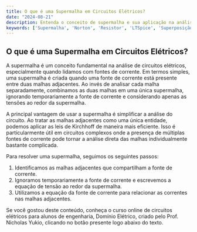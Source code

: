```yaml
---
title: O que é uma Supermalha em Circuitos Elétricos?
date: "2024-08-21"
description: Entenda o conceito de supermalha e sua aplicação na análise de circuitos elétricos.
keywords: ['Supermalha', 'Norton', 'Resistor', 'LTSpice', 'Superposição', 'Análise Básica de Circuitos']
---
```


## O que é uma Supermalha em Circuitos Elétricos?

A supermalha é um conceito fundamental na análise de circuitos elétricos, especialmente quando lidamos com fontes de corrente. Em termos simples, uma supermalha é criada quando uma fonte de corrente está presente entre duas malhas adjacentes. Ao invés de analisar cada malha separadamente, combinamos as duas malhas em uma única supermalha, ignorando temporariamente a fonte de corrente e considerando apenas as tensões ao redor da supermalha.

A principal vantagem de usar a supermalha é simplificar a análise do circuito. Ao tratar as malhas adjacentes como uma única entidade, podemos aplicar as leis de Kirchhoff de maneira mais eficiente. Isso é particularmente útil em circuitos complexos onde a presença de múltiplas fontes de corrente pode tornar a análise direta das malhas individualmente bastante complicada.

Para resolver uma supermalha, seguimos os seguintes passos:
1. Identificamos as malhas adjacentes que compartilham a fonte de corrente.
2. Ignoramos temporariamente a fonte de corrente e escrevemos a equação de tensão ao redor da supermalha.
3. Utilizamos a equação da fonte de corrente para relacionar as correntes nas malhas adjacentes.

Se você gostou deste conteúdo, conheça o curso online de circuitos elétricos para alunos de engenharia, Domínio Elétrico, criado pelo Prof. Nicholas Yukio, clicando no botão presente logo abaixo do texto.